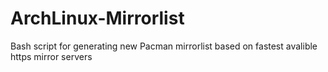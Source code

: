 # ArchLinux-Mirrorlist
Bash script for generating new Pacman mirrorlist based on fastest avalible https mirror servers
